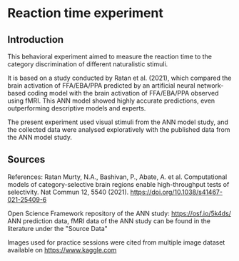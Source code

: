 # Reaction time experiment

## Introduction

This behavioral experiment aimed to measure the reaction time to the category discrimination of different naturalistic stimuli. 

It is based on a study conducted by Ratan et al. (2021), which compared the brain activation of FFA/EBA/PPA predicted by an artificial neural network-based coding model with the brain activation of FFA/EBA/PPA observed using fMRI. This ANN model showed highly accurate predictions, even outperforming descriptive models and experts.

The present experiment used visual stimuli from the ANN model study, and the collected data were analysed exploratively with the published data from the ANN model study. 

## Sources

References: 
Ratan Murty, N.A., Bashivan, P., Abate, A. et al. Computational models of category-selective brain regions enable high-throughput tests of selectivity. Nat Commun 12, 5540 (2021). https://doi.org/10.1038/s41467-021-25409-6

Open Science Framework repository of the ANN study: https://osf.io/5k4ds/
ANN prediction data, fMRI data of the ANN study can be found in the literature under the "Source Data"

Images used for practice sessions were cited from multiple image dataset available on https://www.kaggle.com 
